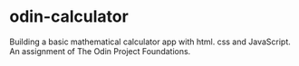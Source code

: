 # odin-calculator
Building a basic mathematical calculator app with html. css and JavaScript. An assignment of The Odin Project Foundations.
